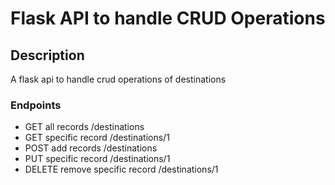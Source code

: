# Flask API to handle CRUD Operations

## Description
A flask api to handle crud operations of destinations
### Endpoints
- GET all records /destinations
- GET specific record /destinations/1
- POST add records /destinations
- PUT specific record /destinations/1
- DELETE remove specific record /destinations/1